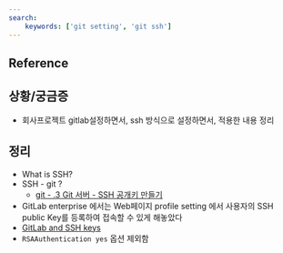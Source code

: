 ```yaml
---
search:
    keywords: ['git setting', 'git ssh']
---
```


## Reference


## 상황/궁금증
- 회사프로젝트 gitlab설정하면서, ssh 방식으로 설정하면서, 적용한 내용 정리

## 정리
- What is SSH? 
- SSH - git ?
  - [git - .3 Git 서버 - SSH 공개키 만들기](https://git-scm.com/book/ko/v1/Git-%EC%84%9C%EB%B2%84-SSH-%EA%B3%B5%EA%B0%9C%ED%82%A4-%EB%A7%8C%EB%93%A4%EA%B8%B0)
- GitLab enterprise 에서는 Web페이지 profile setting 에서 사용자의 SSH public Key를 등록하여 접속할 수 있게 해놓았다
- [GitLab and SSH keys](https://docs.gitlab.com/ce/ssh/README.html)
 - `RSAAuthentication yes` 옵션 제외함
